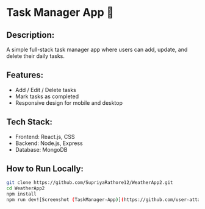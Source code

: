 # Task Manager App 📝

## Description:
A simple full-stack task manager app where users can add, update, and delete their daily tasks.

## Features:
- Add / Edit / Delete tasks
- Mark tasks as completed
- Responsive design for mobile and desktop

## Tech Stack:
- Frontend: React.js, CSS
- Backend: Node.js, Express
- Database: MongoDB

## How to Run Locally:
```bash
git clone https://github.com/SupriyaRathore12/WeatherApp2.git
cd WeatherApp2
npm install
npm run dev![Screenshot (TaskManager-App)](https://github.com/user-attachments/assets/7b9f9dc5-564c-4fba-9096-8eb5f950c0fd)

